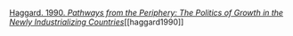 [Haggard. 1990. _Pathways from the Periphery: The Politics of Growth in the Newly Industrializing Countries_](zotero://select/items/1_RB2MPP2N)[[haggard1990]]
